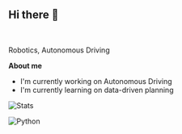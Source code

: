 
## Hi there 👋

<br />

Robotics, Autonomous Driving

**About me** 
- I'm currently working on Autonomous Driving
- I'm currently learning on data-driven planning



![Stats](https://github-readme-stats.vercel.app/api?username=rushahead&show_icons=true)

![Python](https://img.shields.io/badge/Python-3776AB?style=flat&logo=python&logoColor=white)


<!--
**rushahead/rushahead** is a ✨ _special_ ✨ repository because its `README.md` (this file) appears on your GitHub profile.

Here are some ideas to get you started:

- 🔭 I’m currently working on ...
- 🌱 I’m currently learning ...
- 👯 I’m looking to collaborate on ...
- 🤔 I’m looking for help with ...
- 💬 Ask me about ...
- 📫 How to reach me: ...
- 😄 Pronouns: ...
- ⚡ Fun fact: ...
-->
